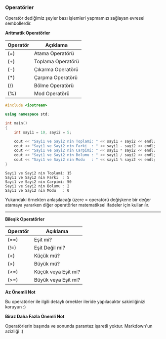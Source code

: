### Operatörler

Operatör dediğimiz şeyler bazı işlemleri yapmamızı sağlayan evresel sembollerdir.

**Aritmatik Operatörler**

Operatör | Açıklama
-------- | --------
(=) | Atama Operatörü
(+) | Toplama Operatörü
(-) | Çıkarma Operatörü
(*) | Çarpma Operatörü
(/) | Bölme Operatörü
(%) | Mod Operatörü

```c++
#include <iostream>

using namespace std;

int main()
{
    int sayi1 = 10, sayi2 = 5;

    cout << "Sayi1 ve Sayi2 nin Toplami: " << sayi1 + sayi2 << endl;
    cout << "Sayi1 ve Sayi2 nin Farki  : " << sayi1 - sayi2 << endl;
    cout << "Sayi1 ve Sayi2 nin Carpimi: " << sayi1 * sayi2 << endl;
    cout << "Sayi1 ve Sayi2 nin Bolumu : " << sayi1 / sayi2 << endl;
    cout << "Sayi1 ve Sayi2 nin Modu   : " << sayi1 % sayi2 << endl;
}
```

```
Sayi1 ve Sayi2 nin Toplami: 15
Sayi1 ve Sayi2 nin Farki  : 5
Sayi1 ve Sayi2 nin Carpimi: 50
Sayi1 ve Sayi2 nin Bolumu : 2
Sayi1 ve Sayi2 nin Modu   : 0
```

Yukarıdaki örnekten anlaşılacağı üzere = operatörü değişkene bir değer atamaya yararken diğer operatörler matematiksel ifadeler 
için kullanılır. 

------------------------------

**Bileşik Operatörler**

Operatör | Açıklama
-------- | --------
(==) | Eşit mi? 
(!=) | Eşit Değil mi?
(<) | Küçük mü?
(>) | Büyük mü?
(<=) | Küçük veya Eşit mi?
(>=) | Büyük veya Eşit mi?

**Az Önemli Not**

Bu operatörler ile ilgili detaylı örnekler ileride yapılacaktır sakinliğinizi koruyun :)

**Biraz Daha Fazla Önemli Not**

Operatörlerin başında ve sonunda parantez işaretli yoktur. Markdown'un azizliği :)